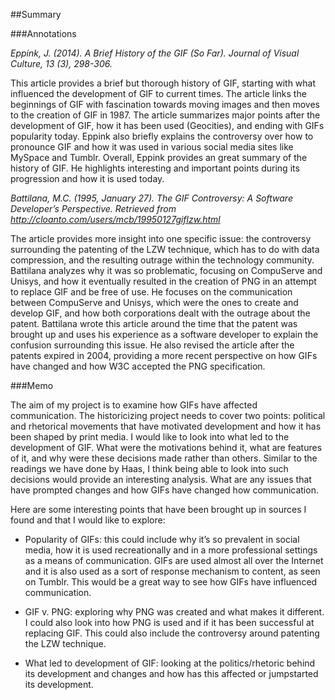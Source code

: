 ##Summary

###Annotations

_Eppink, J. (2014). A Brief History of the GIF (So Far). Journal of Visual Culture, 13 (3), 298-306._

This article provides a brief but thorough history of GIF, starting with what influenced the development of GIF to current times. The article links the beginnings of GIF with fascination towards moving images and then moves to the creation of GIF in 1987. The article summarizes major points after the development of GIF, how it has been used (Geocities), and ending with GIFs popularity today. Eppink also briefly explains the controversy over how to pronounce GIF and how it was used in various social media sites like MySpace and Tumblr. Overall, Eppink provides an great summary of the history of GIF. He highlights interesting and important points during its progression and how it is used today. 

_Battilana, M.C. (1995, January 27). The GIF Controversy: A Software Developer’s Perspective. Retrieved from http://cloanto.com/users/mcb/19950127giflzw.html_

The article provides more insight into one specific issue: the controversy surrounding the patenting of the LZW technique, which has to do with data compression, and the resulting outrage within the technology community. Battilana analyzes why it was so problematic, focusing on CompuServe and Unisys, and how it eventually resulted in the creation of PNG in an attempt to replace GIF and be free of use. He focuses on the communication between CompuServe and Unisys, which were the ones to create and develop GIF, and how both corporations dealt with the outrage about the patent. Battilana wrote this article around the time that the patent was brought up and uses his experience as a software developer to explain the confusion surrounding this issue. He also revised the article after the patents expired in 2004, providing a more recent perspective on how GIFs have changed and how W3C accepted the PNG specification.

###Memo

The aim of my project is to examine how GIFs have affected communication. The historicizing project needs to cover two points: political and rhetorical movements that have motivated development and how it has been shaped by print media. I would like to look into what led to the development of GIF. What were the motivations behind it, what are features of it, and why were these decisions made rather than others. Similar to the readings we have done by Haas, I think being able to look into such decisions would provide an interesting analysis. What are any issues that have prompted changes and how GIFs have changed how communication. 

Here are some interesting points that have been brought up in sources I found and that I would like to explore:

- Popularity of GIFs: this could include why it’s so prevalent in social media, how it is used recreationally and in a more professional settings as a means of communication. GIFs are used almost all over the Internet and it is also used as a sort of response mechanism to content, as seen on Tumblr. This would be a great way to see how GIFs have influenced communication.

- GIF v. PNG: exploring why PNG was created and what makes it different. I could also look into how PNG is used and if it has been successful at replacing GIF. This could also include the controversy around patenting the LZW technique.

- What led to development of GIF: looking at the politics/rhetoric behind its development and changes and how has this affected or jumpstarted its development. 


